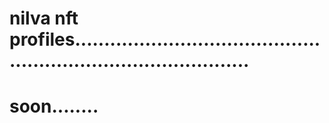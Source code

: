 # nilva nft profiles...................................................................................
# soon........
